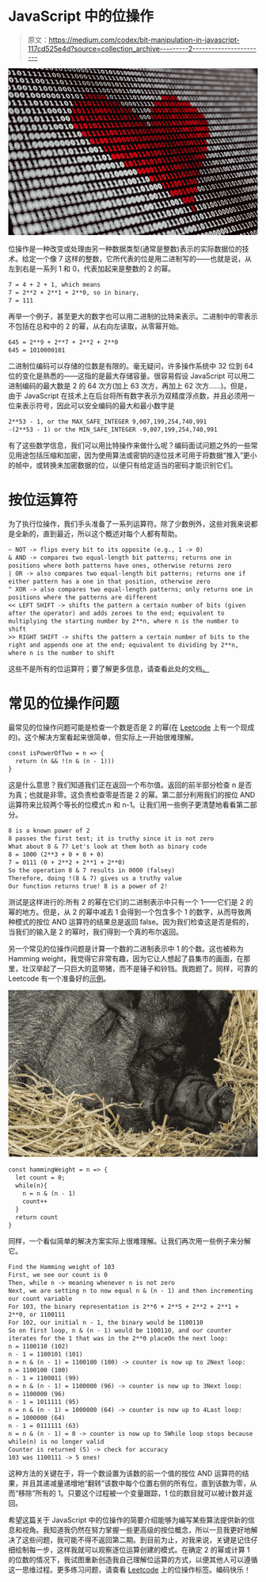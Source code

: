 # JavaScript 中的位操作

> 原文：<https://medium.com/codex/bit-manipulation-in-javascript-117cd525e4d?source=collection_archive---------2----------------------->

![](img/0406f2d551aac87ca42fc07c3c6f113a.png)

位操作是一种改变或处理由另一种数据类型(通常是整数)表示的实际数据位的技术。给定一个像 7 这样的整数，它所代表的位是用二进制写的——也就是说，从左到右是一系列 1 和 0，代表加起来是整数的 2 的幂。

```
7 = 4 + 2 + 1, which means
7 = 2**2 + 2**1 + 2**0, so in binary, 
7 = 111
```

再举一个例子，甚至更大的数字也可以用二进制的比特来表示。二进制中的零表示不包括在总和中的 2 的幂，从右向左读取，从零幂开始。

```
645 = 2**9 + 2**7 + 2**2 + 2**0
645 = 1010000101
```

二进制位编码可以存储的位数是有限的。毫无疑问，许多操作系统中 32 位到 64 位的变化是熟悉的——这指的是最大存储容量。很容易假设 JavaScript 可以用二进制编码的最大数是 2 的 64 次方(加上 63 次方，再加上 62 次方……)。但是，由于 JavaScript 在技术上在后台将所有数字表示为双精度浮点数，并且必须用一位来表示符号，因此可以安全编码的最大和最小数字是

```
2**53 - 1, or the MAX_SAFE_INTEGER 9,007,199,254,740,991
-(2**53 - 1) or the MIN_SAFE_INTEGER -9,007,199,254,740,991
```

有了这些数学信息，我们可以用比特操作来做什么呢？编码面试问题之外的一些常见用途包括压缩和加密，因为使用算法或密钥的逐位技术可用于将数据“推入”更小的帧中，或转换未加密数据的位，以便只有给定适当的密码才能识别它们。

# 按位运算符

为了执行位操作，我们手头准备了一系列运算符。除了少数例外，这些对我来说都是全新的，直到最近，所以这个概述对每个人都有帮助。

```
~ NOT -> flips every bit to its opposite (e.g., 1 -> 0)
& AND -> compares two equal-length bit patterns; returns one in positions where both patterns have ones, otherwise returns zero
| OR -> also compares two equal-length bit patterns; returns one if either pattern has a one in that position, otherwise zero
^ XOR -> also compares two equal-length patterns; only returns one in positions where the patterns are different
<< LEFT SHIFT -> shifts the pattern a certain number of bits (given after the operator) and adds zeroes to the end; equivalent to multiplying the starting number by 2**n, where n is the number to shift
>> RIGHT SHIFT -> shifts the pattern a certain number of bits to the right and appends one at the end; equivalent to dividing by 2**n, where n is the number to shift
```

这些不是所有的位运算符；要了解更多信息，请查看此处的文档[。](https://developer.mozilla.org/en-US/docs/Web/JavaScript/Guide/Expressions_and_Operators#bitwise_operators)

# 常见的位操作问题

最常见的位操作问题可能是检查一个数是否是 2 的幂(在 [Leetcode](https://leetcode.com/problems/power-of-two/) 上有一个现成的)。这个解决方案看起来很简单，但实际上一开始很难理解。

```
const isPowerOfTwo = n => {
  return (n && !(n & (n - 1)))
}
```

这是什么意思？我们知道我们正在返回一个布尔值。返回的前半部分检查 n 是否为真；也就是非零。这负责检查零是否是 2 的幂。第二部分利用我们的按位 AND 运算符来比较两个等长的位模式:n 和 n-1。让我们用一些例子更清楚地看看第二部分。

```
8 is a known power of 2
8 passes the first test; it is truthy since it is not zero
What about 8 & 7? Let's look at them both as binary code
8 = 1000 (2**3 + 0 + 0 + 0)
7 = 0111 (0 + 2**2 + 2**1 + 2**0)
So the operation 8 & 7 results in 0000 (falsey)
Therefore, doing !(8 & 7) gives us a truthy value
Our function returns true! 8 is a power of 2!
```

测试是这样进行的:所有 2 的幂在它们的二进制表示中只有一个 1——它们是 2 的幂的地方。但是，从 2 的幂中减去 1 会得到一个包含多个 1 的数字，从而导致两种模式的按位 AND 运算符的结果总是返回 false。因为我们检查这是否是假的，当我们的输入是 2 的幂时，我们得到一个真的布尔返回。

另一个常见的位操作问题是计算一个数的二进制表示中 1 的个数。这也被称为 Hamming weight，我觉得它非常有趣，因为它让人想起了县集市的画面，在那里，壮汉举起了一只巨大的蓝带猪，而不是锤子和铃铛。我跑题了。同样，可靠的 Leetcode 有一个准备好的[示例](https://leetcode.com/problems/number-of-1-bits/)。

![](img/04b7e965203e7fd6e519726d74820c58.png)

```
const hammingWeight = n => { 
  let count = 0;
  while(n){
    n = n & (n - 1)
    count++
  }
  return count
}
```

同样，一个看似简单的解决方案实际上很难理解。让我们再次用一些例子来分解它。

```
Find the Hamming weight of 103
First, we see our count is 0
Then, while n -> meaning whenever n is not zero
Next, we are setting n to now equal n & (n - 1) and then incrementing our count variable
For 103, the binary representation is 2**6 + 2**5 + 2**2 + 2**1 + 2**0, or 1100111
For 102, our initial n - 1, the binary would be 1100110
So on first loop, n & (n - 1) would be 1100110, and our counter iterates for the 1 that was in the 2**0 placeOn the next loop:
n = 1100110 (102)
n - 1 = 1100101 (101)
n = n & (n - 1) = 1100100 (100) -> counter is now up to 2Next loop:
n = 1100100 (100)
n - 1 = 1100011 (99)
n = n & (n - 1) = 1100000 (96) -> counter is now up to 3Next loop:
n = 1100000 (96)
n - 1 = 1011111 (95)
n = n & (n - 1) = 1000000 (64) -> counter is now up to 4Last loop: 
n = 1000000 (64)
n - 1 = 0111111 (63)
n = n & (n - 1) = 0 -> counter is now up to 5While loop stops because while(n) is no longer valid
Counter is returned (5) -> check for accuracy
103 was 1100111 -> 5 ones!
```

这种方法的关键在于，将一个数设置为该数的前一个值的按位 AND 运算符的结果，并且其递减量递增地“翻转”该数中每个位置右侧的所有位，直到该数为零，从而“移除”所有的 1。只要这个过程被一个变量跟踪，1 位的数目就可以被计数并返回。

希望这篇关于 JavaScript 中的位操作的简要介绍能够为编写某些算法提供新的信息和视角。我知道我仍然在努力掌握一些更高级的按位概念，所以一旦我更好地解决了这些问题，我可能不得不返回第二期。到目前为止，对我来说，关键是记住仔细绘制每一步，这样我就可以观察逐位运算创建的模式。在确定 2 的幂或计算 1 的位数的情况下，我试图重新创造我自己理解位运算的方式，以便其他人可以遵循这一思维过程。更多练习问题，请查看 [Leetcode](https://leetcode.com/tag/bit-manipulation/) 上的位操作标签。编码快乐！